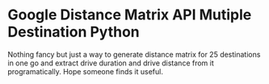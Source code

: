 # Google Distance Matrix API Mutiple Destination Python

Nothing fancy but just a way to generate distance matrix for 25 destinations in one go and extract drive duration and drive distance from it programatically. Hope someone finds it useful.
